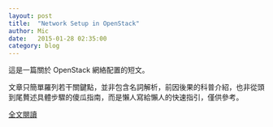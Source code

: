 ```yaml
---
layout: post
title:  "Network Setup in OpenStack"
author: Mic
date:   2015-01-28 02:35:00
category: blog
---
```


這是一篇關於 OpenStack 網絡配置的短文。

文章只簡單羅列若干關鍵點，並非包含名詞解析，前因後果的科普介紹，也非從頭到尾贅述具體步驟的傻瓜指南，而是懶人寫給懶人的快速指引，僅供參考。

[全文閱讀](https://cutemic.github.io/2015/01/28/network-setup-in-openstack/)
